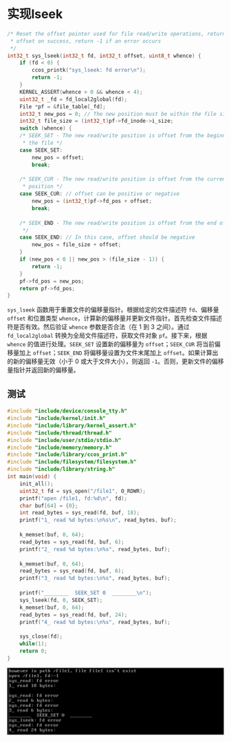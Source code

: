 # 实现lseek

```c
/* Reset the offset pointer used for file read/write operations, return the new
 * offset on success, return -1 if an error occurs
 */
int32_t sys_lseek(int32_t fd, int32_t offset, uint8_t whence) {
    if (fd < 0) {
        ccos_printk("sys_lseek: fd error\n");
        return -1;
    }
    KERNEL_ASSERT(whence > 0 && whence < 4);
    uint32_t _fd = fd_local2global(fd);
    File *pf = &file_table[_fd];
    int32_t new_pos = 0; // The new position must be within the file size
    int32_t file_size = (int32_t)pf->fd_inode->i_size;
    switch (whence) {
    /* SEEK_SET - The new read/write position is offset from the beginning of
     * the file */
    case SEEK_SET:
        new_pos = offset;
        break;

    /* SEEK_CUR - The new read/write position is offset from the current
     * position */
    case SEEK_CUR: // offset can be positive or negative
        new_pos = (int32_t)pf->fd_pos + offset;
        break;

    /* SEEK_END - The new read/write position is offset from the end of the file
     */
    case SEEK_END: // In this case, offset should be negative
        new_pos = file_size + offset;
    }
    if (new_pos < 0 || new_pos > (file_size - 1)) {
        return -1;
    }
    pf->fd_pos = new_pos;
    return pf->fd_pos;
}
```

`sys_lseek` 函数用于重置文件的偏移量指针。根据给定的文件描述符 `fd`、偏移量 `offset` 和位置类型 `whence`，计算新的偏移量并更新文件指针。首先检查文件描述符是否有效。然后验证 `whence` 参数是否合法（在 1 到 3 之间）。通过 `fd_local2global` 转换为全局文件描述符，获取文件对象 `pf`。接下来，根据 `whence` 的值进行处理。`SEEK_SET` 设置新的偏移量为 `offset`；`SEEK_CUR` 将当前偏移量加上 `offset`；`SEEK_END` 将偏移量设置为文件末尾加上 `offset`。如果计算出的新的偏移量无效（小于 0 或大于文件大小），则返回 `-1`。否则，更新文件的偏移量指针并返回新的偏移量。

## 测试

```c
#include "include/device/console_tty.h"
#include "include/kernel/init.h"
#include "include/library/kernel_assert.h"
#include "include/thread/thread.h"
#include "include/user/stdio/stdio.h"
#include "include/memory/memory.h"
#include "include/library/ccos_print.h"
#include "include/filesystem/filesystem.h"
#include "include/library/string.h"
int main(void) { 
    init_all();
    uint32_t fd = sys_open("/file1", O_RDWR); 
    printf("open /file1, fd:%d\n", fd); 
    char buf[64] = {0}; 
    int read_bytes = sys_read(fd, buf, 18); 
    printf("1_ read %d bytes:\n%s\n", read_bytes, buf); 

    k_memset(buf, 0, 64); 
    read_bytes = sys_read(fd, buf, 6); 
    printf("2_ read %d bytes:\n%s", read_bytes, buf); 

    k_memset(buf, 0, 64); 
    read_bytes = sys_read(fd, buf, 6); 
    printf("3_ read %d bytes:\n%s", read_bytes, buf); 

    printf("________  SEEK_SET 0  ________\n"); 
    sys_lseek(fd, 0, SEEK_SET); 
    k_memset(buf, 0, 64); 
    read_bytes = sys_read(fd, buf, 24); 
    printf("4_ read %d bytes:\n%s", read_bytes, buf); 

    sys_close(fd); 
    while(1); 
    return 0; 
}
```

![image-20250309231705074](./13.6_lseek/image-20250309231705074.png)